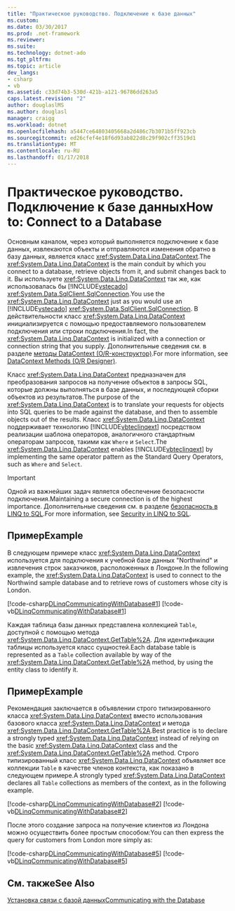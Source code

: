 ```yaml
---
title: "Практическое руководство. Подключение к базе данных"
ms.custom: 
ms.date: 03/30/2017
ms.prod: .net-framework
ms.reviewer: 
ms.suite: 
ms.technology: dotnet-ado
ms.tgt_pltfrm: 
ms.topic: article
dev_langs:
- csharp
- vb
ms.assetid: c33d74b3-530d-421b-a121-96786dd263a5
caps.latest.revision: "2"
author: douglaslMS
ms.author: douglasl
manager: craigg
ms.workload: dotnet
ms.openlocfilehash: a5447ce64803405668a2d486c7b3071b5ff923cb
ms.sourcegitcommit: ed26cfef4e18f6d93ab822d8c29f902cff3519d1
ms.translationtype: MT
ms.contentlocale: ru-RU
ms.lasthandoff: 01/17/2018
---
```

# <a name="how-to-connect-to-a-database"></a><span data-ttu-id="d20be-102">Практическое руководство. Подключение к базе данных</span><span class="sxs-lookup"><span data-stu-id="d20be-102">How to: Connect to a Database</span></span>
<span data-ttu-id="d20be-103">Основным каналом, через который выполняется подключение к базе данных, извлекаются объекты и отправляются изменения обратно в базу данных, является класс <xref:System.Data.Linq.DataContext>.</span><span class="sxs-lookup"><span data-stu-id="d20be-103">The <xref:System.Data.Linq.DataContext> is the main conduit by which you connect to a database, retrieve objects from it, and submit changes back to it.</span></span> <span data-ttu-id="d20be-104">Вы используете <xref:System.Data.Linq.DataContext> так же, как использовалась бы [!INCLUDE[vstecado](../../../../../../includes/vstecado-md.md)] <xref:System.Data.SqlClient.SqlConnection>.</span><span class="sxs-lookup"><span data-stu-id="d20be-104">You use the <xref:System.Data.Linq.DataContext> just as you would use an [!INCLUDE[vstecado](../../../../../../includes/vstecado-md.md)] <xref:System.Data.SqlClient.SqlConnection>.</span></span> <span data-ttu-id="d20be-105">В действительности класс <xref:System.Data.Linq.DataContext> инициализируется с помощью предоставляемого пользователем подключения или строки подключения.</span><span class="sxs-lookup"><span data-stu-id="d20be-105">In fact, the <xref:System.Data.Linq.DataContext> is initialized with a connection or connection string that you supply.</span></span> <span data-ttu-id="d20be-106">Дополнительные сведения см. в разделе [методы DataContext (O/R-конструктор)](/visualstudio/data-tools/datacontext-methods-o-r-designer).</span><span class="sxs-lookup"><span data-stu-id="d20be-106">For more information, see [DataContext Methods (O/R Designer)](/visualstudio/data-tools/datacontext-methods-o-r-designer).</span></span>  
  
 <span data-ttu-id="d20be-107">Класс <xref:System.Data.Linq.DataContext> предназначен для преобразования запросов на получение объектов в запросы SQL, которые должны выполняться в базе данных, и последующей сборки объектов из результатов.</span><span class="sxs-lookup"><span data-stu-id="d20be-107">The purpose of the <xref:System.Data.Linq.DataContext> is to translate your requests for objects into SQL queries to be made against the database, and then to assemble objects out of the results.</span></span> <span data-ttu-id="d20be-108">Класс <xref:System.Data.Linq.DataContext> поддерживает технологию [!INCLUDE[vbteclinqext](../../../../../../includes/vbteclinqext-md.md)] посредством реализации шаблона операторов, аналогичного стандартным операторам запросов, такими как `Where` и `Select`.</span><span class="sxs-lookup"><span data-stu-id="d20be-108">The <xref:System.Data.Linq.DataContext> enables [!INCLUDE[vbteclinqext](../../../../../../includes/vbteclinqext-md.md)] by implementing the same operator pattern as the Standard Query Operators, such as `Where` and `Select`.</span></span>  
  
> [!IMPORTANT]
>  <span data-ttu-id="d20be-109">Одной из важнейших задач является обеспечение безопасности подключения.</span><span class="sxs-lookup"><span data-stu-id="d20be-109">Maintaining a secure connection is of the highest importance.</span></span> <span data-ttu-id="d20be-110">Дополнительные сведения см. в разделе [безопасность в LINQ to SQL](../../../../../../docs/framework/data/adonet/sql/linq/security-in-linq-to-sql.md).</span><span class="sxs-lookup"><span data-stu-id="d20be-110">For more information, see [Security in LINQ to SQL](../../../../../../docs/framework/data/adonet/sql/linq/security-in-linq-to-sql.md).</span></span>  
  
## <a name="example"></a><span data-ttu-id="d20be-111">Пример</span><span class="sxs-lookup"><span data-stu-id="d20be-111">Example</span></span>  
 <span data-ttu-id="d20be-112">В следующем примере класс <xref:System.Data.Linq.DataContext> используется для подключения к учебной базе данных "Northwind" и извлечения строк заказчиков, расположенных в Лондоне.</span><span class="sxs-lookup"><span data-stu-id="d20be-112">In the following example, the <xref:System.Data.Linq.DataContext> is used to connect to the Northwind sample database and to retrieve rows of customers whose city is London.</span></span>  
  
 [!code-csharp[DLinqCommunicatingWithDatabase#1](../../../../../../samples/snippets/csharp/VS_Snippets_Data/DLinqCommunicatingWithDatabase/cs/Program.cs#1)]
 [!code-vb[DLinqCommunicatingWithDatabase#1](../../../../../../samples/snippets/visualbasic/VS_Snippets_Data/DLinqCommunicatingWithDatabase/vb/Module1.vb#1)]  
  
 <span data-ttu-id="d20be-113">Каждая таблица базы данных представлена коллекцией `Table`, доступной с помощью метода <xref:System.Data.Linq.DataContext.GetTable%2A>. Для идентификации таблицы используется класс сущностей.</span><span class="sxs-lookup"><span data-stu-id="d20be-113">Each database table is represented as a `Table` collection available by way of the <xref:System.Data.Linq.DataContext.GetTable%2A> method, by using the entity class to identify it.</span></span>  
  
## <a name="example"></a><span data-ttu-id="d20be-114">Пример</span><span class="sxs-lookup"><span data-stu-id="d20be-114">Example</span></span>  
 <span data-ttu-id="d20be-115">Рекомендация заключается в объявлении строго типизированного класса <xref:System.Data.Linq.DataContext> вместо использования базового класса <xref:System.Data.Linq.DataContext> и метода <xref:System.Data.Linq.DataContext.GetTable%2A>.</span><span class="sxs-lookup"><span data-stu-id="d20be-115">Best practice is to declare a strongly typed <xref:System.Data.Linq.DataContext> instead of relying on the basic <xref:System.Data.Linq.DataContext> class and the <xref:System.Data.Linq.DataContext.GetTable%2A> method.</span></span> <span data-ttu-id="d20be-116">Строго типизированный класс <xref:System.Data.Linq.DataContext> объявляет все коллекции `Table` в качестве членов контекста, как показано в следующем примере.</span><span class="sxs-lookup"><span data-stu-id="d20be-116">A strongly typed <xref:System.Data.Linq.DataContext> declares all `Table` collections as members of the context, as in the following example.</span></span>  
  
 [!code-csharp[DLinqCommunicatingWithDatabase#2](../../../../../../samples/snippets/csharp/VS_Snippets_Data/DLinqCommunicatingWithDatabase/cs/Program.cs#2)]
 [!code-vb[DLinqCommunicatingWithDatabase#2](../../../../../../samples/snippets/visualbasic/VS_Snippets_Data/DLinqCommunicatingWithDatabase/vb/Module1.vb#2)]  
  
 <span data-ttu-id="d20be-117">После этого создание запроса на получение клиентов из Лондона можно осуществить более простым способом:</span><span class="sxs-lookup"><span data-stu-id="d20be-117">You can then express the query for customers from London more simply as:</span></span>  
  
 [!code-csharp[DLinqCommunicatingWithDatabase#5](../../../../../../samples/snippets/csharp/VS_Snippets_Data/DLinqCommunicatingWithDatabase/cs/Program.cs#5)]
 [!code-vb[DLinqCommunicatingWithDatabase#5](../../../../../../samples/snippets/visualbasic/VS_Snippets_Data/DLinqCommunicatingWithDatabase/vb/Module1.vb#5)]  
  
## <a name="see-also"></a><span data-ttu-id="d20be-118">См. также</span><span class="sxs-lookup"><span data-stu-id="d20be-118">See Also</span></span>  
 [<span data-ttu-id="d20be-119">Установка связи с базой данных</span><span class="sxs-lookup"><span data-stu-id="d20be-119">Communicating with the Database</span></span>](../../../../../../docs/framework/data/adonet/sql/linq/communicating-with-the-database.md)
